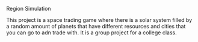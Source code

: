 Region Simulation

This project is a space trading game where there is a solar system filled by a random amount of planets that have different resources and cities that you can go to adn trade with. It is a group project for a college class.
